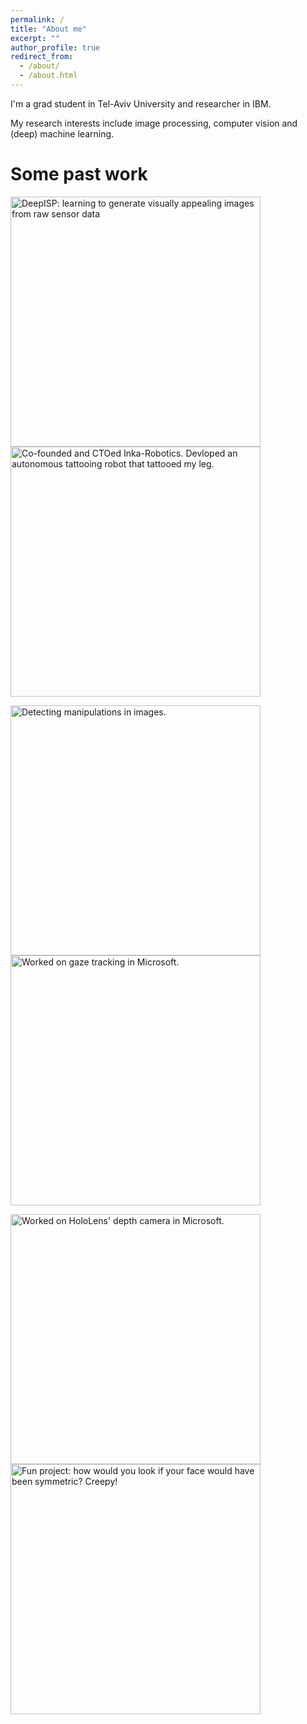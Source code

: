 ```yaml
---
permalink: /
title: "About me"
excerpt: ""
author_profile: true
redirect_from: 
  - /about/
  - /about.html
---
```


I'm a grad student in Tel-Aviv University and researcher in IBM.

My research interests include image processing, computer vision and (deep) machine learning.

Some past work
======


  <a href="https://elischwartz.github.io/DeepISP/"> <img src="https://elischwartz.github.io/images/deepisp.jpg" width="400"  title= "DeepISP: learning to generate visually appealing images from raw sensor data"/> </a>  <a href="https://www.youtube.com/watch?v=YW3gYgdSxy4" target="_blank"> <img src="https://elischwartz.github.io/images/inka.jpg" width="400"  title= "Co-founded and CTOed Inka-Robotics. Devloped an autonomous tattooing robot that tattooed my leg."/>  </a>
  
  <a href="https://elischwartz.github.io/files/photoshop_detection.pdf"> <img src="https://elischwartz.github.io/images/photoshop_detection.gif" width="400" title= "Detecting manipulations in images."/>   </a>  <img src="https://elischwartz.github.io/images/gaze_tracking.jpg" width="400" title= "Worked on gaze tracking in Microsoft."/>
  
  <img src="https://elischwartz.github.io/images/hololens.jpg" width="400" title= "Worked on HoloLens' depth camera in Microsoft."/> <img src="https://elischwartz.github.io/images/face_symmetry.gif" width="400" title= "Fun project: how would you look if your face would have been symmetric? Creepy!"/>



<!--
<div id="basicExample2" class="justified-gallery">
    <a href="https://elischwartz.github.io/images/deepisp.jpeg">
        <img alt="caption for image 1" src="https://elischwartz.github.io/images/deepisp.jpeg"/>
    </a>
    <a href="https://elischwartz.github.io/images/deepisp.jpeg" title="Just in a dream Place">
        <img alt="caption for image 2" src="https://elischwartz.github.io/images/deepisp.jpeg"/>
    </a>
</div>

<table style="border-spacing: 0;width:100%"  cellspacing="0" cellpadding="0">
  <tr>
    <td> 
      <a href="https://elischwartz.github.io/images/deepisp.jpeg">
        <img alt="caption for image 1" src="https://elischwartz.github.io/images/deepisp.jpeg"/>
    </a>
     <a href="https://elischwartz.github.io/images/deepisp.jpeg">
        <img alt="caption for image 1" src="https://elischwartz.github.io/images/deepisp.jpeg"/>
    </a>
    </td>
    <td> 
      <a href="https://elischwartz.github.io/images/deepisp.jpeg">
        <img alt="caption for image 1" src="https://elischwartz.github.io/images/deepisp.jpeg"/>
    </a> 
      <a href="https://elischwartz.github.io/images/inka.jpeg">
        <img alt="caption for image 1" src="https://elischwartz.github.io/images/inka.jpeg"/>
    </a>
    </td> 
  </tr>
</table>
-->


